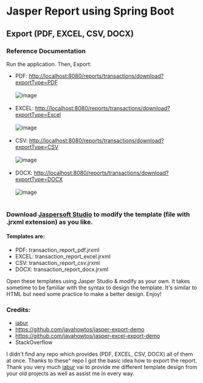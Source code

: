 # Jasper Report using Spring Boot
## Export (PDF, EXCEL, CSV, DOCX)
### Reference Documentation
Run the application.
Then, Export:
* PDF: [http://localhost:8080/reports/transactions/download?exportType=PDF](http://localhost:8080/reports/transactions/download?exportType=PDF) <br><br>
![image](https://user-images.githubusercontent.com/18072164/106577485-9bcf7280-6568-11eb-925e-938f188ca2b1.png) <br><br>
* EXCEL: [http://localhost:8080/reports/transactions/download?exportType=Excel](http://localhost:8080/reports/transactions/download?exportType=EXCEL) <br><br>
![image](https://user-images.githubusercontent.com/18072164/106577645-d0432e80-6568-11eb-9063-5fd02df2bc0c.png) <br><br>
* CSV: [http://localhost:8080/reports/transactions/download?exportType=CSV](http://localhost:8080/reports/transactions/download?exportType=CSV) <br><br>
![image](https://user-images.githubusercontent.com/18072164/106577739-ee109380-6568-11eb-87ef-8ae5d7f7d50e.png) <br><br>
* DOCX: [http://localhost:8080/reports/transactions/download?exportType=DOCX](http://localhost:8080/reports/transactions/download?exportType=DOCX) <br><br>
![image](https://user-images.githubusercontent.com/18072164/106577866-14ceca00-6569-11eb-85d8-08bd5d80a115.png) <br><br>

### Download [Jaspersoft Studio](https://community.jaspersoft.com/project/jaspersoft-studio) to modify the template (file with .jrxml extension) as you like.
#### Templates are: 
* PDF: transaction_report_pdf.jrxml
* EXCEL: transaction_report_excel.jrxml
* CSV: transaction_report_csv.jrxml
* DOCX: transaction_report_docx.jrxml

Open these templates using Jasper Studio & modify as your own. It takes sometime to be familiar with the syntax to design the template. It's similar to HTML but need some practice to make a better design. 
Enjoy!

### Credits:
* [iabur](https://github.com/iabur)
* https://github.com/javahowtos/jasper-export-demo
* https://github.com/javahowtos/jasper-excel-export-demo
* StackOverflow

I didn't find any repo which provides (PDF, EXCEL, CSV, DOCX) all of them at once. Thanks to these^ repo I got the basic idea how to export the report. Thank you very much [iabur](https://github.com/iabur) vai to provide me different template design from your old projects as well as assist me in every way.  